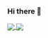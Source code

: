 ### Hi there 👋

<!--
**simba155kor/simba155kor** is a ✨ _special_ ✨ repository because its `README.md` (this file) appears on your GitHub profile.

Here are some ideas to get you started:

- 🔭 I’m currently working on ...
- 🌱 I’m currently learning ...
- 👯 I’m looking to collaborate on ...
- 🤔 I’m looking for help with ...
- 💬 Ask me about ...
- 📫 How to reach me: ...
- 😄 Pronouns: ...
- ⚡ Fun fact: ...
-->


<a href="https://github.com/simba155kor/github-readme-stats">
  <img align="center" src="https://github-readme-stats.vercel.app/api/top-langs/?username=simba155kor&show_icons=true" />
</a>


<a href="https://github.com/simba155kor/convoychat">
  <img align="center" src="https://github-readme-stats.vercel.app/api/pin/?username=simba155kor&repo=convoychat" />
</a>
